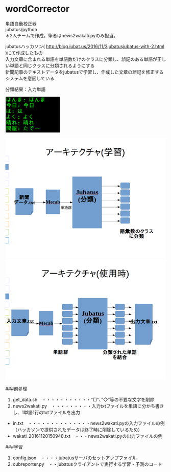 # wordCorrector  
単語自動校正器  
jubatus/python  
＊2人チームで作成。筆者はnews2wakati.pyのみ担当。

jubatusハッカソン( <http://blog.jubat.us/2016/11/3jubatusjubatus-with-2.html> )にて作成したもの  
入力文章に含まれる単語を単語数だけのクラスに分類し、誤記のある単語が正しい単語と同じクラスに分類されるようにする  
新聞記事のテキストデータをjubatusで学習し、作成した文章の誤記を修正するシステムを意図している  




分類結果：入力単語

![実行結果](https://github.com/deveT50/images/blob/master/wordCorrector/correct2.png "実行結果")

![学習](https://github.com/deveT50/images/blob/master/wordCorrector/flow1.png "学習")
![使用](https://github.com/deveT50/images/blob/master/wordCorrector/flow2.png "使用")



###前処理  
1. get_data.sh　・・・・・・・・・・・”□”、”◇”等の不要な文字を削除  
2. news2wakati.py　・・・・・・・・・入力txtファイルを単語に分かち書きし、1単語1行のtxtファイルを出力  
* in.txt　・・・・・・・・・・・・・・news2wakati.pyの入力ファイルの例（ハッカソンで提供されたデータは終了時に削除しているため）  
* wakati_20161120150948.txt　・・・news2wakati.pyの出力ファイルの例  

###学習  
1. config.json　・・・・jubatusサーバのセットアップファイル  
2. cubreporter.py　・・jubatusクライアントで実行する学習・予測のコード  



